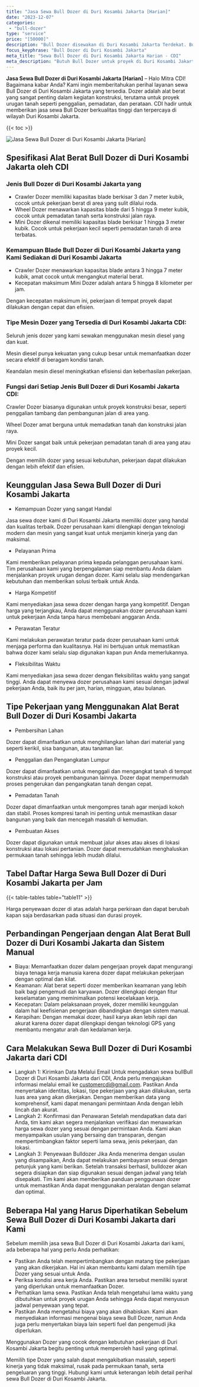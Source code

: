 ```yaml
---
title: "Jasa Sewa Bull Dozer di Duri Kosambi Jakarta [Harian]"
date: "2023-12-07"
categories:
 - "bull-dozer"
type: "service"
price: "[50000]"
description: "Bull Dozer disewakan di Duri Kosambi Jakarta Terdekat. Bull Dozer ini merupakan pilihan tepat dalam proyek pembangunan sebagai alat berat powerful dan andal. Segera konsultasikan kebutuhan Anda."
focus_keyphrase: "Bull Dozer di Duri Kosambi Jakarta"
meta_title: "Sewa Bull Dozer di Duri Kosambi Jakarta Harian - CDI"
meta_description: "Butuh Bull Dozer untuk proyek di Duri Kosambi Jakarta? Layanan profesional kami siap melayani dengan penawaran terbaik. Klik untuk info lebih lanjut."
---
```


**Jasa Sewa Bull Dozer di Duri Kosambi Jakarta [Harian]** – Halo Mitra CDI! Bagaimana kabar Anda? Kami ingin memberitahukan perihal layanan sewa Bull Dozer di Duri Kosambi Jakarta yang tersedia. Dozer adalah alat berat yang sangat penting dalam kegiatan konstruksi, terutama untuk proyek urugan tanah seperti penggalian, pemadatan, dan perataan. CDI hadir untuk memberikan jasa sewa Bull Dozer berkualitas tinggi dan terpercaya di wilayah Duri Kosambi Jakarta.

{{< toc >}}

![Jasa Sewa Bull Dozer di Duri Kosambi Jakarta [Harian]](/images/bull-dozer/bull-dozer-09.jpg)

## Spesifikasi Alat Berat Bull Dozer di Duri Kosambi Jakarta oleh CDI

### Jenis Bull Dozer di Duri Kosambi Jakarta yang

*   Crawler Dozer memiliki kapasitas blade berkisar 3 dan 7 meter kubik, cocok untuk pekerjaan berat di area yang sulit dilalui roda.
*   Wheel Dozer menawarkan kapasitas blade dari 5 hingga 9 meter kubik, cocok untuk pemadatan tanah serta konstruksi jalan raya.
*   Mini Dozer dikenal memiliki kapasitas blade berkisar 1 hingga 3 meter kubik. Cocok untuk pekerjaan kecil seperti pemadatan tanah di area terbatas.

### Kemampuan Blade Bull Dozer di Duri Kosambi Jakarta yang Kami Sediakan di Duri Kosambi Jakarta

*   Crawler Dozer menawarkan kapasitas blade antara 3 hingga 7 meter kubik, amat cocok untuk mengangkut material berat.
*   Kecepatan maksimum Mini Dozer adalah antara 5 hingga 8 kilometer per jam.

Dengan kecepatan maksimum ini, pekerjaan di tempat proyek dapat dilakukan dengan cepat dan efisien.

### Tipe Mesin Dozer yang Tersedia di Duri Kosambi Jakarta CDI:

Seluruh jenis dozer yang kami sewakan menggunakan mesin diesel yang dan kuat.

Mesin diesel punya kekuatan yang cukup besar untuk memanfaatkan dozer secara efektif di beragam kondisi tanah.

Keandalan mesin diesel meningkatkan efisiensi dan keberhasilan pekerjaan.

### Fungsi dari Setiap Jenis Bull Dozer di Duri Kosambi Jakarta CDI:

Crawler Dozer biasanya digunakan untuk proyek konstruksi besar, seperti penggalian tambang dan pembangunan jalan di area yang.

Wheel Dozer amat berguna untuk memadatkan tanah dan konstruksi jalan raya.

Mini Dozer sangat baik untuk pekerjaan pemadatan tanah di area yang atau proyek kecil.

Dengan memilih dozer yang sesuai kebutuhan, pekerjaan dapat dilakukan dengan lebih efektif dan efisien.

## Keunggulan Jasa Sewa Bull Dozer di Duri Kosambi Jakarta

*   Kemampuan Dozer yang sangat Handal

Jasa sewa dozer kami di Duri Kosambi Jakarta memiliki dozer yang handal dan kualitas terbaik. Dozer perusahaan kami dilengkapi dengan teknologi modern dan mesin yang sangat kuat untuk menjamin kinerja yang dan maksimal.
*   Pelayanan Prima

Kami memberikan pelayanan prima kepada pelanggan perusahaan kami. Tim perusahaan kami yang berpengalaman siap membantu Anda dalam menjalankan proyek urugan dengan dozer. Kami selalu siap mendengarkan kebutuhan dan memberikan solusi terbaik untuk Anda.
*   Harga Kompetitif

Kami menyediakan jasa sewa dozer dengan harga yang kompetitif. Dengan harga yang terjangkau, Anda dapat menggunakan dozer perusahaan kami untuk pekerjaan Anda tanpa harus membebani anggaran Anda.
*   Perawatan Teratur

Kami melakukan perawatan teratur pada dozer perusahaan kami untuk menjaga performa dan kualitasnya. Hal ini bertujuan untuk memastikan bahwa dozer kami selalu siap digunakan kapan pun Anda memerlukannya.
*   Fleksibilitas Waktu

Kami menyediakan jasa sewa dozer dengan fleksibilitas waktu yang sangat tinggi. Anda dapat menyewa dozer perusahaan kami sesuai dengan jadwal pekerjaan Anda, baik itu per jam, harian, mingguan, atau bulanan.

## Tipe Pekerjaan yang Menggunakan Alat Berat Bull Dozer di Duri Kosambi Jakarta

*   Pembersihan Lahan

Dozer dapat dimanfaatkan untuk menghilangkan lahan dari material yang seperti kerikil, sisa bangunan, atau tanaman liar.
*   Penggalian dan Pengangkatan Lumpur

Dozer dapat dimanfaatkan untuk menggali dan mengangkat tanah di tempat konstruksi atau proyek pembangunan lainnya. Dozer dapat mempermudah proses pengerukan dan pengangkatan tanah dengan cepat.
*   Pemadatan Tanah

Dozer dapat dimanfaatkan untuk mengompres tanah agar menjadi kokoh dan stabil. Proses kompresi tanah ini penting untuk memastikan dasar bangunan yang baik dan mencegah masalah di kemudian.
*   Pembuatan Akses

Dozer dapat digunakan untuk membuat jalur akses atau akses di lokasi konstruksi atau lokasi pertanian. Dozer dapat memudahkan menghaluskan permukaan tanah sehingga lebih mudah dilalui.

## Tabel Daftar Harga Sewa Bull Dozer di Duri Kosambi Jakarta per Jam

{{< table-tables table="table11" >}}

Harga penyewaan dozer di atas adalah harga perkiraan dan dapat berubah kapan saja berdasarkan pada situasi dan durasi proyek.

## Perbandingan Pengerjaan dengan Alat Berat Bull Dozer di Duri Kosambi Jakarta dan Sistem Manual

*   Biaya: Memanfaatkan dozer dalam pengerjaan proyek dapat mengurangi biaya tenaga kerja manusia karena dozer dapat melakukan pekerjaan dengan optimal dan kilat.
*   Keamanan: Alat berat seperti dozer memberikan keamanan yang lebih baik bagi pengemudi dan karyawan. Dozer dilengkapi dengan fitur keselamatan yang meminimalkan potensi kecelakaan kerja.
*   Kecepatan: Dalam pelaksanaan proyek, dozer memiliki keunggulan dalam hal keefisienan pengerjaan dibandingkan dengan sistem manual.
*   Kerapihan: Dengan memakai dozer, hasil karya akan lebih rapi dan akurat karena dozer dapat dilengkapi dengan teknologi GPS yang membantu mengatur arah dan kedalaman kerja.

## Cara Melakukan Sewa Bull Dozer di Duri Kosambi Jakarta dari CDI

*   Langkah 1: Kirimkan Data Melalui Email
Untuk mengadakan sewa bullBull Dozer di Duri Kosambi Jakarta dari CDI, Anda perlu mengajukan informasi melalui email ke customercdi@gmail.com. Pastikan Anda menyertakan identitas, lokasi, tipe pekerjaan yang akan dilakukan, serta luas area yang akan dikerjakan. Dengan memberikan data yang komprehensif, kami dapat menangani permintaan Anda dengan lebih lincah dan akurat.
*   Langkah 2: Konfirmasi dan Penawaran
Setelah mendapatkan data dari Anda, tim kami akan segera menjalankan verifikasi dan menawarkan harga sewa dozer yang sesuai dengan permintaan Anda. Kami akan menyampaikan usulan yang bersaing dan transparan, dengan mempertimbangkan faktor seperti lama sewa, jenis pekerjaan, dan lokasi.
*   Langkah 3: Penyewaan Bulldozer
Jika Anda menerima dengan usulan yang disampaikan, Anda dapat melakukan pembayaran sesuai dengan petunjuk yang kami berikan. Setelah transaksi berhasil, bulldozer akan segera disiapkan dan siap digunakan sesuai dengan jadwal yang telah disepakati. Tim kami akan memberikan panduan penggunaan dozer untuk memastikan Anda dapat menggunakan peralatan dengan selamat dan optimal.

## Beberapa Hal yang Harus Diperhatikan Sebelum Sewa Bull Dozer di Duri Kosambi Jakarta dari Kami

Sebelum memilih jasa sewa Bull Dozer di Duri Kosambi Jakarta dari kami, ada beberapa hal yang perlu Anda perhatikan:

*   Pastikan Anda telah mempertimbangkan dengan matang tipe pekerjaan yang akan dikerjakan. Hal ini akan membantu kami dalam memilih tipe Dozer yang sesuai untuk Anda.
*   Periksa kondisi area kerja Anda. Pastikan area tersebut memiliki syarat yang diperlukan untuk memanfaatkan Dozer.
*   Perhatikan lama sewa. Pastikan Anda telah mengetahui lama waktu yang dibutuhkan untuk proyek urugan Anda sehingga Anda dapat menyusun jadwal penyewaan yang tepat.
*   Pastikan Anda mengetahui biaya yang akan dihabiskan. Kami akan menyediakan informasi mengenai biaya sewa Bull Dozer, namun Anda juga perlu menyertakan biaya lain seperti fuel dan pengemudi jika diperlukan.

Menggunakan Dozer yang cocok dengan kebutuhan pekerjaan di Duri Kosambi Jakarta begitu penting untuk memperoleh hasil yang optimal.

Memilih tipe Dozer yang salah dapat mengakibatkan masalah, seperti kinerja yang tidak maksimal, rusak pada permukaan tanah, serta pengeluaran yang tinggi. Hubungi kami untuk keterangan lebih detail perihal sewa Bull Dozer di Duri Kosambi Jakarta.